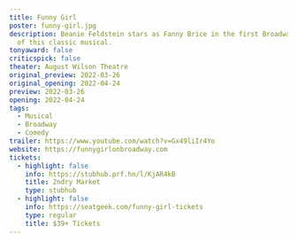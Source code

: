 ```yaml
---
title: Funny Girl
poster: funny-girl.jpg
description: Beanie Feldstein stars as Fanny Brice in the first Broadway revival
  of this classic musical.
tonyaward: false
criticspick: false
theater: August Wilson Theatre
original_preview: 2022-03-26
original_opening: 2022-04-24
preview: 2022-03-26
opening: 2022-04-24
tags: 
  - Musical
  - Broadway
  - Comedy
trailer: https://www.youtube.com/watch?v=Gx49liIr4Yo
website: https://funnygirlonbroadway.com
tickets:
  - highlight: false
    info: https://stubhub.prf.hn/l/KjAR4kB
    title: 2ndry Market
    type: stubhub
  - highlight: false
    info: https://seatgeek.com/funny-girl-tickets
    type: regular
    title: $39+ Tickets
---
```

